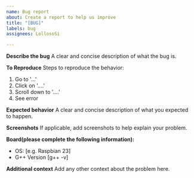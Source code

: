 ```yaml
---
name: Bug report
about: Create a report to help us improve
title: "[BUG]"
labels: bug
assignees: LollosoSi

---
```


**Describe the bug**
A clear and concise description of what the bug is.

**To Reproduce**
Steps to reproduce the behavior:
1. Go to '...'
2. Click on '....'
3. Scroll down to '....'
4. See error

**Expected behavior**
A clear and concise description of what you expected to happen.

**Screenshots**
If applicable, add screenshots to help explain your problem.

**Board(please complete the following information):**
 - OS: [e.g. Raspbian 23]
 - G++ Version [g++ -v]

**Additional context**
Add any other context about the problem here.
